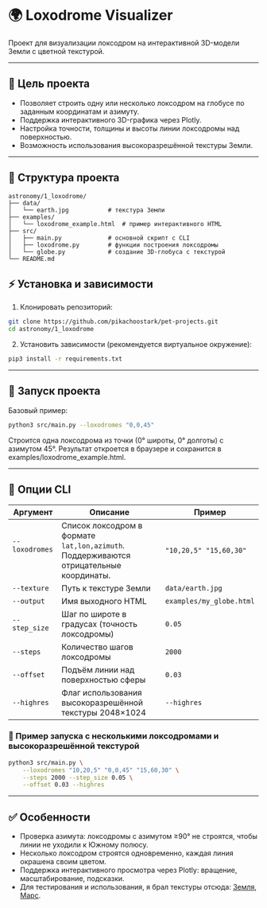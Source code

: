 # 🌍 Loxodrome Visualizer

Проект для визуализации локсодром на интерактивной 3D-модели Земли с цветной текстурой.

---

## 🎯 Цель проекта

- Позволяет строить одну или несколько локсодром на глобусе по заданным координатам и азимуту.
- Поддержка интерактивного 3D-графика через Plotly.
- Настройка точности, толщины и высоты линии локсодромы над поверхностью.
- Возможность использования высокоразрешённой текстуры Земли.

---

## 📁 Структура проекта

```
astronomy/1_loxodrome/
├── data/
│   └── earth.jpg           # текстура Земли
├── examples/
│   └── loxodrome_example.html  # пример интерактивного HTML
├── src/
│   ├── main.py             # основной скрипт с CLI
│   ├── loxodrome.py        # функции построения локсодромы
│   └── globe.py            # создание 3D-глобуса с текстурой
└── README.md
```

## ⚡ Установка и зависимости

1. Клонировать репозиторий:

```bash
git clone https://github.com/pikachoostark/pet-projects.git
cd astronomy/1_loxodrome
```

2. Установить зависимости (рекомендуется виртуальное окружение):

```bash
pip3 install -r requirements.txt
```

---

## 🚀 Запуск проекта

Базовый пример:

```bash
python3 src/main.py --loxodromes "0,0,45"
```

Строится одна локсодрома из точки (0° широты, 0° долготы) с азимутом 45°.
Результат откроется в браузере и сохранится в examples/loxodrome_example.html.

---

## 📌 Опции CLI

| Аргумент                      | Описание                                                                               | Пример                   |
| ----------------------------- | -----------------------------------------------------------------------------------    | ------------------------ |
| `--loxodromes`    &nbsp;      | Список локсодром в формате `lat,lon,azimuth`. Поддерживаются отрицательные координаты. | `"10,20,5" "15,60,30"`   |
| `--texture`                   | Путь к текстуре Земли                                                                  | `data/earth.jpg`         |
| `--output`                    | Имя выходного HTML                                                                     | `examples/my_globe.html` |
| `--step_size`                 | Шаг по широте в градусах (точность локсодромы)                                         | `0.05`                   |
| `--steps`                     | Количество шагов локсодромы                                                            | `2000`                   |
| `--offset`                    | Подъём линии над поверхностью сферы                                                    | `0.03`                   |
| `--highres`                   | Флаг использования высокоразрешённой текстуры 2048×1024                                | `--highres`              |


### 📌 Пример запуска с несколькими локсодромами и высокоразрешённой текстурой

```bash
python3 src/main.py \
    --loxodromes "10,20,5" "0,0,45" "15,60,30" \
    --steps 2000 --step_size 0.05 \
    --offset 0.03 --highres
```

---

## ✅ Особенности

- Проверка азимута: локсодромы с азимутом ≥90° не строятся, чтобы линии не уходили к Южному полюсу.
- Несколько локсодром строятся одновременно, каждая линия окрашена своим цветом.
- Поддержка интерактивного просмотра через Plotly: вращение, масштабирование, подсказки.
- Для тестирования и использования, я брал текстуры отсюда: [Земля](https://svs.gsfc.nasa.gov/3615), [Марс](https://planet-texture-maps.fandom.com/wiki/Mars).

